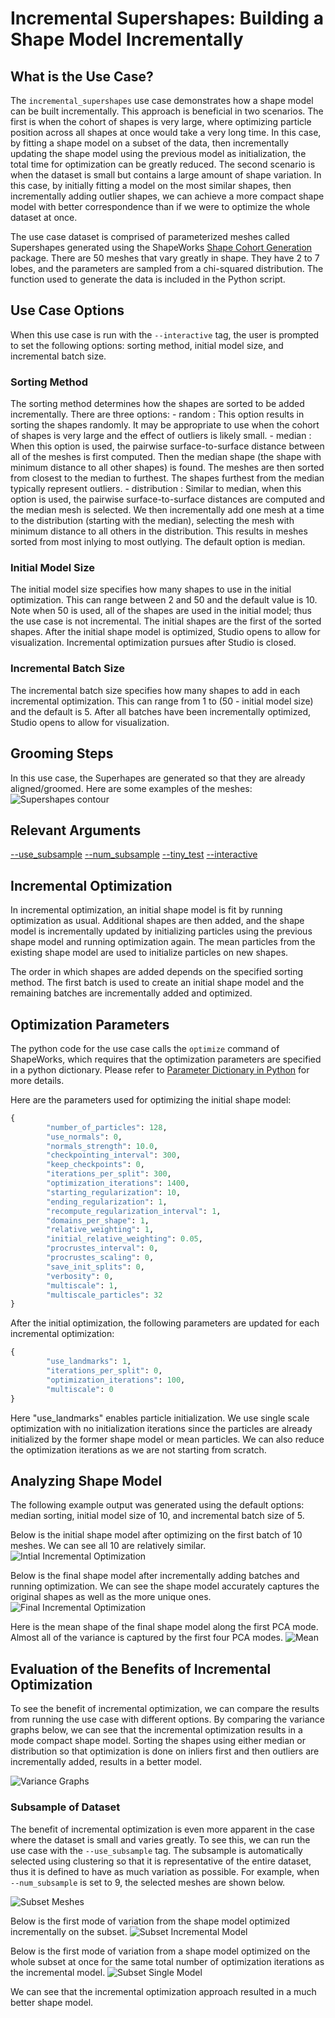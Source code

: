 # Incremental Supershapes: Building a Shape Model Incrementally

## What is the Use Case? 
The `incremental_supershapes` use case demonstrates how a shape model can be built incrementally. This approach is beneficial in two scenarios. The first is when the cohort of shapes is very large, where optimizing particle position across all shapes at once would take a very long time. In this case, by fitting a shape model on a subset of the data, then incrementally updating the shape model using the previous model as initialization, the total time for optimization can be greatly reduced. The second scenario is when the dataset is small but contains a large amount of shape variation. In this case, by initially fitting a model on the most similar shapes, then incrementally adding outlier shapes, we can achieve a more compact shape model with better correspondence than if we were to optimize the whole dataset at once.

The use case dataset is comprised of parameterized meshes called Supershapes generated using the ShapeWorks [Shape Cohort Generation](../..//notebooks/getting-started-with-shape-cohort-generation.ipynb) package.
There are 50 meshes that vary greatly in shape. They have 2 to 7 lobes, and the parameters are sampled from a chi-squared distribution. The function used to generate the data is included in the Python script.

## Use Case Options
When this use case is run with the `--interactive` tag, the user is prompted to set the following options: sorting method, initial model size, and incremental batch size.

### Sorting Method
The sorting method determines how the shapes are sorted to be added incrementally. There are three options:
        - random : This option results in sorting the shapes randomly. It may be appropriate to use when the cohort of shapes is very large and the effect of outliers is likely small.
        - median : When this option is used, the pairwise surface-to-surface distance between all of the meshes is first computed. Then the median shape (the shape with minimum distance to all other shapes) is found. The meshes are then sorted from closest to the median to furthest. The shapes furthest from the median typically represent outliers.
        - distribution : Similar to median, when this option is used, the pairwise surface-to-surface distances are computed and the median mesh is selected. We then incrementally add one mesh at a time to the distribution (starting with the median), selecting the mesh with minimum distance to all others in the distribution. This results in meshes sorted from most inlying to most outlying. 
The default option is median.

### Initial Model Size
The initial model size specifies how many shapes to use in the initial optimization. This can range between 2 and 50 and the default value is 10. Note when 50 is used, all of the shapes are used in the initial model; thus the use case is not incremental. The initial shapes are the first of the sorted shapes. After the initial shape model is optimized, Studio opens to allow for visualization. Incremental optimization pursues after Studio is closed.

### Incremental Batch Size
The incremental batch size specifies how many shapes to add in each incremental optimization. This can range from 1 to (50 - initial model size) and the default is 5. After all batches have been incrementally optimized, Studio opens to allow for visualization.


## Grooming Steps
In this use case, the Superhapes are generated so that they are already aligned/groomed.
Here are some examples of the meshes:
![Supershapes contour](../../img/use-cases/supershapes3D.png)

## Relevant Arguments
[--use_subsample](../use-cases.md#-use_subsample)
[--num_subsample](../use-cases.md#-use_subsample)
[--tiny_test](../use-cases.md#-tiny_test)
[--interactive](../use-cases.md#-interactive)

## Incremental Optimization
In incremental optimization, an initial shape model is fit by running optimization as usual. Additional shapes are then added, and the shape model is incrementally updated by initializing particles using the previous shape model and running optimization again. The mean particles from the existing shape model are used to initialize particles on new shapes.

The order in which shapes are added depends on the specified sorting method. The first batch is used to create an initial shape model and the remaining batches are incrementally added and optimized.

## Optimization Parameters
The python code for the use case calls the `optimize` command of ShapeWorks, which requires that the optimization parameters are specified in a python dictionary. Please refer to [Parameter Dictionary in Python](../../workflow/optimize.md#parameter-dictionary-in-python) for more details. 

Here are the parameters used for optimizing the initial shape model:
```python
{        
        "number_of_particles": 128,
        "use_normals": 0,
        "normals_strength": 10.0,
        "checkpointing_interval": 300,
        "keep_checkpoints": 0,
        "iterations_per_split": 300,
        "optimization_iterations": 1400,
        "starting_regularization": 10,
        "ending_regularization": 1,
        "recompute_regularization_interval": 1,
        "domains_per_shape": 1,
        "relative_weighting": 1,
        "initial_relative_weighting": 0.05,
        "procrustes_interval": 0,
        "procrustes_scaling": 0,
        "save_init_splits": 0,
        "verbosity": 0,
        "multiscale": 1,
        "multiscale_particles": 32
}
```
After the initial optimization, the following parameters are updated for each incremental optimization:
```python
{        
        "use_landmarks": 1,
        "iterations_per_split": 0,
        "optimization_iterations": 100,
        "multiscale": 0
}
```
Here "use_landmarks" enables particle initialization. We use single scale optimization with no initialization iterations since the particles are already initialized by the former shape model or mean particles. We can also reduce the optimization iterations as we are not starting from scratch.

## Analyzing Shape Model
The following example output was generated using the default options: median sorting, initial model size of 10, and incremental batch size of 5.

Below is the initial shape model after optimizing on the first batch of 10 meshes. We can see all 10 are relatively similar. 
![Intial Incremental Optimization](../../img/use-cases/intial_supershapes_model.png)

Below is the final shape model after incrementally adding batches and running optimization. We can see the shape model accurately captures the original shapes as well as the more unique ones.
![Final Incremental Optimization](../../img/use-cases/final_supershapes_model.png)

Here is the mean shape of the final shape model along the first PCA mode. Almost all of the variance is captured by the first four PCA modes.
![Mean](https://sci.utah.edu/~shapeworks/doc-resources/gifs/mean_supershapes.gif)

## Evaluation of the Benefits of Incremental Optimization

To see the benefit of incremental optimization, we can compare the results from running the use case with different options. 
By comparing the variance graphs below, we can see that the incremental optimization results in a mode compact shape model. Sorting the shapes using either median or distribution so that optimization is done on inliers first and then outliers are incrementally added, results in a better model.

![Variance Graphs](../../img/use-cases/variance_graphs.png)

### Subsample of Dataset

The benefit of incremental optimization is even more apparent in the case where the dataset is small and varies greatly. To see this, we can run the use case with the `--use_subsample` tag. The subsample is automatically selected using clustering so that it is representative of the entire dataset, thus it is defined to have as much variation as possible. For example, when `--num_subsample` is set to 9, the selected meshes are shown below.

![Subset Meshes](../../img/use-cases/subsample_supershapes.png)

Below is the first mode of variation from the shape model optimized incrementally on the subset. 
![Subset Incremental Model](https://sci.utah.edu/~shapeworks/doc-resources/gifs/incremental_supershapes_subset.gif)

Below is the first mode of variation from a shape model optimized on the whole subset at once for the same total number of optimization iterations as the incremental model. 
![Subset Single Model](https://sci.utah.edu/~shapeworks/doc-resources/gifs/single_supershapes_subset.gif)

We can see that the incremental optimization approach resulted in a much better shape model.
